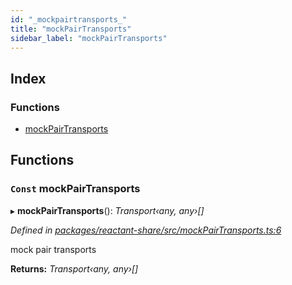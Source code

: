 ```yaml
---
id: "_mockpairtransports_"
title: "mockPairTransports"
sidebar_label: "mockPairTransports"
---
```


## Index

### Functions

* [mockPairTransports](_mockpairtransports_.md#const-mockpairtransports)

## Functions

### `Const` mockPairTransports

▸ **mockPairTransports**(): *Transport‹any, any›[]*

*Defined in [packages/reactant-share/src/mockPairTransports.ts:6](https://github.com/unadlib/reactant/blob/03d0c8fd/packages/reactant-share/src/mockPairTransports.ts#L6)*

mock pair transports

**Returns:** *Transport‹any, any›[]*

